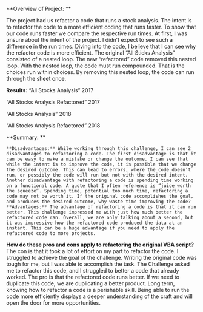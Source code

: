 **Overview of Project: **

The project had us refactor a code that runs a stock analysis. The intent is to refactor the code to a more efficient coding that runs faster. To show that our code runs faster we compare the respective run times. At first, I was unsure about the intent of the project. I didn’t expect to see such a difference in the run times. Diving into the code, I believe that I can see why the refactor code is more efficient. The original “All Sticks Analysis” consisted of a nested loop. The new “refactored” code removed this nested loop. With the nested loop, the code must run compounded. That is the choices run within choices. By removing this nested loop, the code can run through the sheet once. 

**Results:**
“All Stocks Analysis” 2017				





“All Stocks Analysis Refactored” 2017
  




“All Stocks Analysis” 2018				





“All Stocks Analysis Refactored” 2018
  

**Summary: **

	
	**Disadvantages:** While working through this challenge, I can see 2 disadvantages to refactoring a code. The first disadvantage is that it can be easy to make a mistake or change the outcome. I can see that while the intent is to improve the code, it is possible that we change the desired outcome. This can lead to errors, where the code doesn’t run, or possibly the code will run but not with the desired intent. Another disadvantage with refactoring a code is spending time working on a functional code. A quote that I often reference is “juice worth the squeeze”. Spending time, potential too much time, refactoring a code may not be worth it. If the original code accomplishes the goal, and produces the desired outcome, why waste time improving the code? 
	**Advantages:** The advantage of refactoring a code is that it can run better. This challenge impressed me with just how much better the refactored code ran. Overall, we are only talking about a second, but it was impressive how the refactored code produced the data at an instant. This can be a huge advantage if you need to apply the refactored code to more projects. 
	
**How do these pros and cons apply to refactoring the original VBA script?** The con is that it took a lot of effort on my part to refactor the code. I struggled to achieve the goal of the challenge. Writing the original code was tough for me, but I was able to accomplish the task. The Challenge asked me to refactor this code, and I struggled to better a code that already worked. The pro is that the refactored code runs better. If we need to duplicate this code, we are duplicating a better product. Long term, knowing how to refactor a code is a perishable skill. Being able to run the code more efficiently displays a deeper understanding of the craft and will open the door for more opportunities. 


